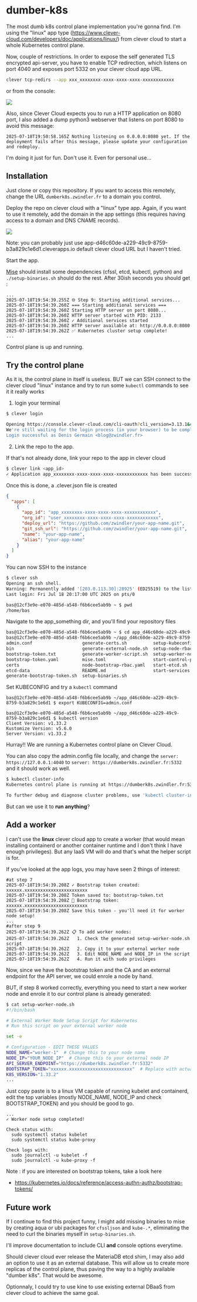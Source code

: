# dumber-k8s

The most dumb k8s control plane implementation you're gonna find. I'm using the "linux" app type (https://www.clever-cloud.com/developers/doc/applications/linux/) from clever cloud to start a whole Kubernetes control plane.

Now, couple of restrictions. In order to expose the self generated TLS encrypted api-server, you have to enable TCP redirection, which listens on port 4040 and exposes port 5332 on your clever cloud app URL.

```bash
clever tcp-redirs --app xxx_xxxxxxxx-xxxx-xxxx-xxxx-xxxxxxxxxxxx
```

or from the console:

![](assets/tcp-redir.png)

Also, since Clever Cloud expects you to run a HTTP application on 8080 port, I also added a dump python3 webserver that listens on port 8080 to avoid this message:

```
2025-07-18T19:50:58.165Z Nothing listening on 0.0.0.0:8080 yet. If the deployment fails after this message, please update your configuration and redeploy.
```

I'm doing it just for fun. Don't use it. Even for personal use...

## Installation

Just clone or copy this repository. If you want to access this remotely, change the URL `dumberk8s.zwindler.fr` to a domain you control.

Deploy the repo on clever cloud with a "linux" type app. Again, if you want to use it remotely, add the domain in the app settings (this requires having access to a domain and DNS CNAME records).

![](assets/domain.png)

Note: you can probably just use app-d46c60de-a229-49c9-8759-b3a829c1e6d1.cleverapps.io default clever cloud URL but I haven't tried.

Start the app.

[Mise](https://mise.jdx.dev/registry.html) should install some dependencies (cfssl, etcd, kubectl, python) and `./setup-binaries.sh` should do the rest. After 30ish seconds you should get :

```
...
2025-07-18T19:54:39.255Z 🌐 Step 9: Starting additional services...
2025-07-18T19:54:39.260Z === Starting additional services ===
2025-07-18T19:54:39.260Z Starting HTTP server on port 8080...
2025-07-18T19:54:39.260Z HTTP server started with PID: 2133
2025-07-18T19:54:39.260Z ✓ Additional services started
2025-07-18T19:54:39.260Z HTTP server available at: http://0.0.0.0:8080
2025-07-18T19:54:39.262Z ✅ Kubernetes cluster setup complete!
...
```

Control plane is up and running.

## Try the control plane

As it is, the control plane in itself is useless. BUT we can SSH connect to the clever cloud "linux" instance and try to run some `kubectl` commands to see it it really works

1. login your terminal

```bash
$ clever login

Opening https://console.clever-cloud.com/cli-oauth?cli_version=3.13.1&cli_token=xxxxxxxxxx in your browser to log you in…
We're still waiting for the login process (in your browser) to be completed…
Login successful as Denis Germain <blog@zwindler.fr>
```

2. Link the repo to the app.

If that's not already done, link your repo to the app in clever cloud

```bash
$ clever link <app_id>
✓ Application app_xxxxxxxx-xxxx-xxxx-xxxx-xxxxxxxxxxxx has been successfully linked!
```

Once this is done, a .clever.json file is created

```json
{
  "apps": [
    {
      "app_id": "app_xxxxxxxx-xxxx-xxxx-xxxx-xxxxxxxxxxxx",
      "org_id": "user_xxxxxxxx-xxxx-xxxx-xxxx-xxxxxxxxxxxx",
      "deploy_url": "https://github.com/zwindler/your-app-name.git",
      "git_ssh_url": "https://github.com/zwindler/your-app-name.git",
      "name": "your-app-name",
      "alias": "your-app-name"
    }
  ]
}
```

You can now SSH to the instance

```bash
$ clever ssh
Opening an ssh shell.
Warning: Permanently added '[203.0.113.30]:28925' (ED25519) to the list of known hosts.
Last login: Fri Jul 18 20:17:00 UTC 2025 on pts/0

bas@12cf3e9e-e070-485d-a548-f6b6cee5ab9b ~ $ pwd
/home/bas
```

Navigate to the app_something dir, and you'll find your repository files

```bash
bas@12cf3e9e-e070-485d-a548-f6b6cee5ab9b ~ $ cd app_d46c60de-a229-49c9-8759-b3a829c1e6d1/
bas@12cf3e9e-e070-485d-a548-f6b6cee5ab9b ~/app_d46c60de-a229-49c9-8759-b3a829c1e6d1 $ ls
admin.conf                   generate-certs.sh          setup-kubeconfig.sh
bin                          generate-external-node.sh  setup-node-rbac.sh
bootstrap-token.txt          generate-worker-script.sh  setup-worker-node.sh
bootstrap-token.yaml         mise.toml                  start-control-plane.sh
certs                        node-bootstrap-rbac.yaml   start-etcd.sh
etcd-data                    README.md                  start-services.sh
generate-bootstrap-token.sh  setup-binaries.sh
```

Set KUBECONFIG and try a `kubectl` command

```
bas@12cf3e9e-e070-485d-a548-f6b6cee5ab9b ~/app_d46c60de-a229-49c9-8759-b3a829c1e6d1 $ export KUBECONFIG=admin.conf

bas@12cf3e9e-e070-485d-a548-f6b6cee5ab9b ~/app_d46c60de-a229-49c9-8759-b3a829c1e6d1 $ kubectl version
Client Version: v1.33.2
Kustomize Version: v5.6.0
Server Version: v1.33.2
```

Hurray!! We are running a Kubernetes control plane on Clever Cloud.

You can also copy the admin.config file locally, and change the `server: https://127.0.0.1:4040` to `server: https://dumberk8s.zwindler.fr:5332` and it should work as well.

```bash
$ kubectl cluster-info
Kubernetes control plane is running at https://dumberk8s.zwindler.fr:5332

To further debug and diagnose cluster problems, use 'kubectl cluster-info dump'.
```

But can we use it to **run anything**?

## Add a worker

I can't use the **linux** clever cloud app to create a worker (that would mean installing containerd or another container runtime and I don't think I have enough privileges). But any IaaS VM will do and that's what the helper script is for.

If you've looked at the app logs, you may have seen 2 things of interest:

```
#at step 7
2025-07-18T19:54:39.208Z ✓ Bootstrap token created: xxxxxx.xxxxxxxxxxxxxxxxxxxxxxxx
2025-07-18T19:54:39.208Z Token saved to: bootstrap-token.txt
2025-07-18T19:54:39.208Z 🔑 Bootstrap token: xxxxxx.xxxxxxxxxxxxxxxxxxxxxxxx
2025-07-18T19:54:39.208Z Save this token - you'll need it for worker node setup!
...
#after step 9
2025-07-18T19:54:39.262Z 📋 To add worker nodes:
2025-07-18T19:54:39.262Z   1. Check the generated setup-worker-node.sh script
2025-07-18T19:54:39.262Z   2. Copy it to your external worker node
2025-07-18T19:54:39.262Z   3. Edit NODE_NAME and NODE_IP in the script
2025-07-18T19:54:39.262Z   4. Run it with sudo privileges
```

Now, since we have the bootstrap token and the CA and an external endpoint for the API server, we could enrole a node by hand. 

BUT, if step 8 worked correctly, everything you need to start a new worker node and enrole it to our control plane is already generated:

```bash
$ cat setup-worker-node.sh 
#!/bin/bash

# External Worker Node Setup Script for Kubernetes
# Run this script on your external worker node

set -e

# Configuration - EDIT THESE VALUES
NODE_NAME="worker-1"  # Change this to your node name
NODE_IP="YOUR_NODE_IP"  # Change this to your external node IP
API_SERVER_ENDPOINT="https://dumberk8s.zwindler.fr:5332"
BOOTSTRAP_TOKEN="xxxxxx.xxxxxxxxxxxxxxxxxxxxxxxx"  # Replace with actual token
K8S_VERSION="1.33.2"
...
```

Just copy paste is to a linux VM capable of running kubelet and containerd, edit the top variables (mostly NODE_NAME, NODE_IP and check BOOTSTRAP_TOKEN) and you should be good to go.

```
...
✓ Worker node setup completed!

Check status with:
  sudo systemctl status kubelet
  sudo systemctl status kube-proxy

Check logs with:
  sudo journalctl -u kubelet -f
  sudo journalctl -u kube-proxy -f

```

Note : if you are interested on bootstrap tokens, take a look here

* https://kubernetes.io/docs/reference/access-authn-authz/bootstrap-tokens/

## Future work

If I continue to find this project funny, I might add missing binaries to mise by creating aqua or ubi packages for `cfssljson` and `kube-.*`, eliminating the need to curl the binaries myself in `setup-binaries.sh`.

I'll improve documentation to include CLI **and** console options everytime.

Should clever cloud ever release the MateriaDB etcd shim, I may also add an option to use it as an external database. This will allow us to create more replicas of the control plane, thus paving the way to a highly available "dumber k8s". That would be awesome.

Optionnaly, I could try to use kine to use existing external DBaaS from clever cloud to achieve the same goal.

